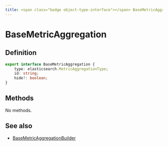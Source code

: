 ```yaml
---
title: <span class="badge object-type-interface"></span> BaseMetricAggregation
---
```

# <span class="badge object-type-interface"></span> BaseMetricAggregation

## Definition

```typescript
export interface BaseMetricAggregation {
	type: elasticsearch.MetricAggregationType;
	id: string;
	hide?: boolean;
}

```
## Methods

No methods.
## See also

 * <span class="badge builder"></span> [BaseMetricAggregationBuilder](./builder-BaseMetricAggregationBuilder.md)
